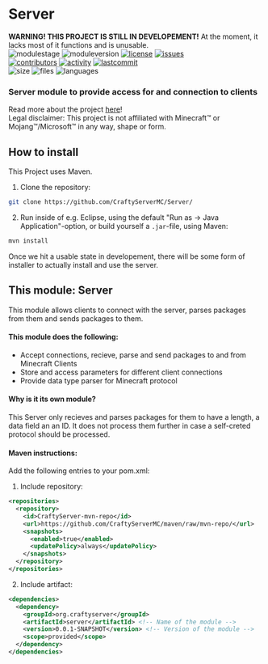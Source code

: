 <!-- START readme-head.md -->
# Server

**WARNING! THIS PROJECT IS STILL IN DEVELOPEMENT!** At the moment, it lacks most of it functions and is unusable.<!-- END readme-head.md -->  
![modulestage](https://img.shields.io/badge/module%20stage-developement-red)
![moduleversion](https://img.shields.io/badge/version-0.0.1-red)<!-- START readme-shields.md -->
[![license](https://img.shields.io/github/license/CraftyServerMC/Server)](https://github.com/CraftyServerMC/Server/blob/main/LICENSE)
[![issues](https://img.shields.io/github/issues/CraftyServerMC/Server)](https://github.com/CraftyServerMC/Server/issues)<br>
[![contributors](https://img.shields.io/github/contributors/CraftyServerMC/Server)](https://github.com/CraftyServerMC/Server/graphs/contributors)
[![activity](https://img.shields.io/github/commit-activity/m/CraftyServerMC/Server)](https://github.com/CraftyServerMC/Server/commits/main)
[![lastcommit](https://img.shields.io/github/last-commit/CraftyServerMC/Server)](https://github.com/CraftyServerMC/Server/commits/main)<br>
![size](https://img.shields.io/github/languages/code-size/CraftyServerMC/Server)
![files](https://img.shields.io/github/directory-file-count/CraftyServerMC/Server)
![languages](https://img.shields.io/github/languages/count/CraftyServerMC/Server)<br><!-- END readme-shields.md -->
### Server module to provide access for and connection to clients
<!-- START readme-link-to-main-repo.md -->
Read more about the project [here](https://github.com/CraftyServerMC/CraftyServer)!  
Legal disclaimer: This project is not affiliated with Minecraft&trade; or Mojang&trade;/Microsoft&trade; in any way, shape or form.  <!-- END readme-link-to-main-repo.md -->
<!-- START readme-how-to-install.md -->
## How to install
This Project uses Maven.  
1. Clone the repository: 
```bash
git clone https://github.com/CraftyServerMC/Server/
```
2. Run inside of e.g. Eclipse, using the default "Run as -> Java Application"-option, or build yourself a `.jar`-file, using Maven:
```bash
mvn install
```  

Once we hit a usable state in developement, there will be some form of installer to actually install and use the server.<!-- END readme-how-to-install.md -->
## This module: Server
This module allows clients to connect with the server, parses packages from them and sends packages to them.

#### This module does the following:
 - Accept connections, recieve, parse and send packages to and from Minecraft Clients
 - Store and access parameters for different client connections
 - Provide data type parser for Minecraft protocol

#### Why is it its own module?
This Server only recieves and parses packages for them to have a length, a data field an an ID. It does not process them further in case a self-creted protocol should be processed.

<!-- START readme-maven-instructions-repo.md -->
#### Maven instructions:
Add the following entries to your pom.xml:
1. Include repository:

```XML
<repositories>
  <repository>
    <id>CraftyServer-mvn-repo</id>
    <url>https://github.com/CraftyServerMC/maven/raw/mvn-repo/</url>
    <snapshots>
      <enabled>true</enabled>
      <updatePolicy>always</updatePolicy>
    </snapshots>
  </repository>
</repositories>
```
<!-- END readme-maven-instructions-repo.md -->

2. Include artifact:

```XML
<dependencies>
  <dependency>
    <groupId>org.craftyserver</groupId>
    <artifactId>server</artifactId> <!-- Name of the module -->
    <version>0.0.1-SNAPSHOT</version> <!-- Version of the module -->
    <scope>provided</scope>
  </dependency>
</dependencies>
```
